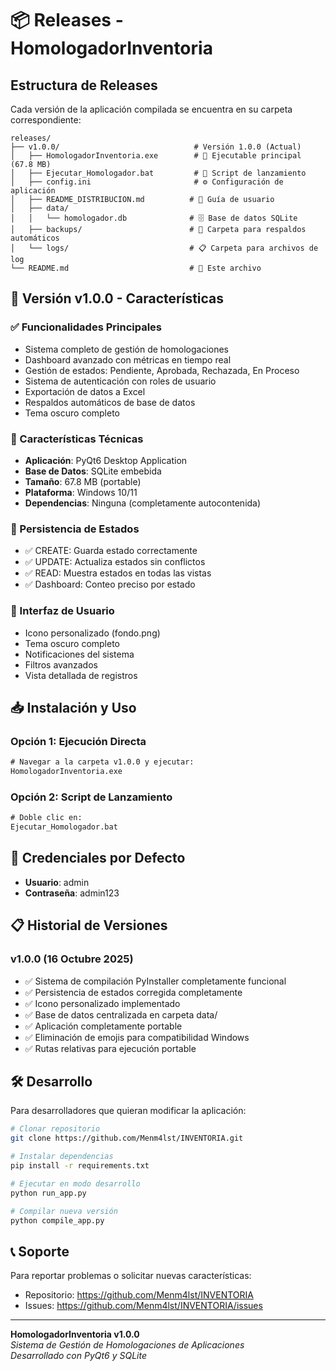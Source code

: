 # 📦 Releases - HomologadorInventoria

## Estructura de Releases

Cada versión de la aplicación compilada se encuentra en su carpeta correspondiente:

```
releases/
├── v1.0.0/                              # Versión 1.0.0 (Actual)
│   ├── HomologadorInventoria.exe        # 🚀 Ejecutable principal (67.8 MB)
│   ├── Ejecutar_Homologador.bat         # 🔧 Script de lanzamiento
│   ├── config.ini                       # ⚙️ Configuración de aplicación
│   ├── README_DISTRIBUCION.md          # 📖 Guía de usuario
│   ├── data/
│   │   └── homologador.db              # 🗄️ Base de datos SQLite
│   ├── backups/                        # 💾 Carpeta para respaldos automáticos
│   └── logs/                           # 📋 Carpeta para archivos de log
└── README.md                           # 📄 Este archivo
```

## 🚀 Versión v1.0.0 - Características

### ✅ Funcionalidades Principales
- Sistema completo de gestión de homologaciones
- Dashboard avanzado con métricas en tiempo real
- Gestión de estados: Pendiente, Aprobada, Rechazada, En Proceso
- Sistema de autenticación con roles de usuario
- Exportación de datos a Excel
- Respaldos automáticos de base de datos
- Tema oscuro completo

### 🔧 Características Técnicas
- **Aplicación**: PyQt6 Desktop Application
- **Base de Datos**: SQLite embebida
- **Tamaño**: 67.8 MB (portable)
- **Plataforma**: Windows 10/11
- **Dependencias**: Ninguna (completamente autocontenida)

### 🎯 Persistencia de Estados
- ✅ CREATE: Guarda estado correctamente
- ✅ UPDATE: Actualiza estados sin conflictos
- ✅ READ: Muestra estados en todas las vistas
- ✅ Dashboard: Conteo preciso por estado

### 🎨 Interfaz de Usuario
- Icono personalizado (fondo.png)
- Tema oscuro completo
- Notificaciones del sistema
- Filtros avanzados
- Vista detallada de registros

## 📥 Instalación y Uso

### Opción 1: Ejecución Directa
```cmd
# Navegar a la carpeta v1.0.0 y ejecutar:
HomologadorInventoria.exe
```

### Opción 2: Script de Lanzamiento
```cmd
# Doble clic en:
Ejecutar_Homologador.bat
```

## 🔐 Credenciales por Defecto
- **Usuario**: admin
- **Contraseña**: admin123

## 📋 Historial de Versiones

### v1.0.0 (16 Octubre 2025)
- ✅ Sistema de compilación PyInstaller completamente funcional
- ✅ Persistencia de estados corregida completamente
- ✅ Icono personalizado implementado
- ✅ Base de datos centralizada en carpeta data/
- ✅ Aplicación completamente portable
- ✅ Eliminación de emojis para compatibilidad Windows
- ✅ Rutas relativas para ejecución portable

## 🛠️ Desarrollo

Para desarrolladores que quieran modificar la aplicación:

```bash
# Clonar repositorio
git clone https://github.com/Menm4lst/INVENTORIA.git

# Instalar dependencias
pip install -r requirements.txt

# Ejecutar en modo desarrollo
python run_app.py

# Compilar nueva versión
python compile_app.py
```

## 📞 Soporte

Para reportar problemas o solicitar nuevas características:
- Repositorio: https://github.com/Menm4lst/INVENTORIA
- Issues: https://github.com/Menm4lst/INVENTORIA/issues

---
**HomologadorInventoria v1.0.0**  
*Sistema de Gestión de Homologaciones de Aplicaciones*  
*Desarrollado con PyQt6 y SQLite*